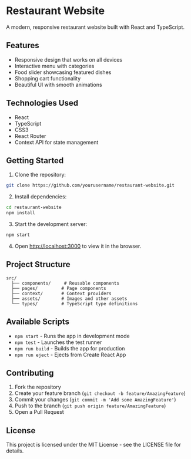 # Restaurant Website

A modern, responsive restaurant website built with React and TypeScript.

## Features

- Responsive design that works on all devices
- Interactive menu with categories
- Food slider showcasing featured dishes
- Shopping cart functionality
- Beautiful UI with smooth animations

## Technologies Used

- React
- TypeScript
- CSS3
- React Router
- Context API for state management

## Getting Started

1. Clone the repository:
```bash
git clone https://github.com/yourusername/restaurant-website.git
```

2. Install dependencies:
```bash
cd restaurant-website
npm install
```

3. Start the development server:
```bash
npm start
```

4. Open [http://localhost:3000](http://localhost:3000) to view it in the browser.

## Project Structure

```
src/
  ├── components/     # Reusable components
  ├── pages/         # Page components
  ├── context/       # Context providers
  ├── assets/        # Images and other assets
  └── types/         # TypeScript type definitions
```

## Available Scripts

- `npm start` - Runs the app in development mode
- `npm test` - Launches the test runner
- `npm run build` - Builds the app for production
- `npm run eject` - Ejects from Create React App

## Contributing

1. Fork the repository
2. Create your feature branch (`git checkout -b feature/AmazingFeature`)
3. Commit your changes (`git commit -m 'Add some AmazingFeature'`)
4. Push to the branch (`git push origin feature/AmazingFeature`)
5. Open a Pull Request

## License

This project is licensed under the MIT License - see the LICENSE file for details. 